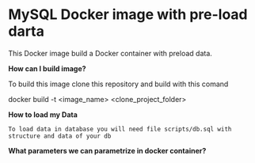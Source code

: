 # MySQL Docker image with pre-load darta

This Docker image build a Docker container with preload data.

**How can I build image?**

  To build this image clone this repository and build with this comand
  
  docker build -t <image_name> <clone_project_folder>

**How to load my Data**

    To load data in database you will need file scripts/db.sql with structure and data of your db
    
**What parameters we can parametrize in docker container?**    
